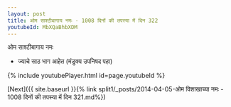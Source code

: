 ```yaml
---
layout: post
title: ओम साश्टीबागाय नमः - 1008 दिनों की तपस्या में दिन 322
youtubeId: MbXQaBhbXDM
---
```

 
 
 ओम साश्टीबागाय नमः  
 
 -  ज्याचे साठ भाग आहेत (मंडुक्य उपनिषद पहा) 
 
  
 
  
 
 
 
 
 
 


{% include youtubePlayer.html id=page.youtubeId %}
 
[Next]({{ site.baseurl }}{% link  split1/_posts/2014-04-05-ओम विशाखाच्या नमः - 1008 दिनों की तपस्या में दिन 321.md%})
 

